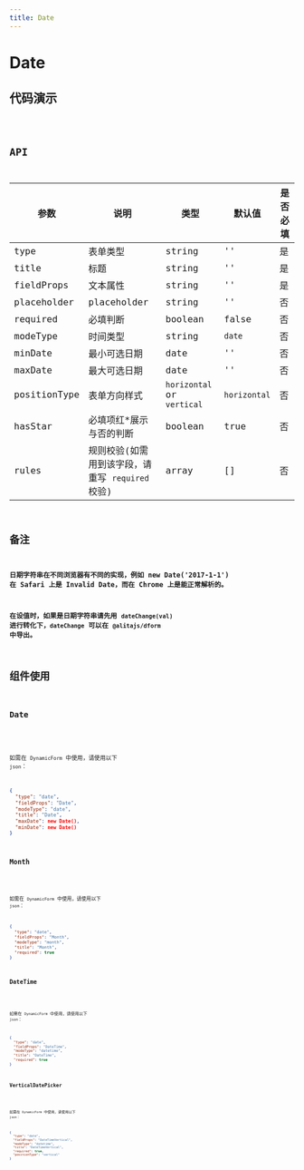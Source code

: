 ```yaml
---
title: Date
---
```


# Date

## 代码演示

<code src="./demo/index.tsx" />

## API

| 参数         | 说明                                             | 类型                       | 默认值       | 是否必填 |
| ------------ | ------------------------------------------------ | -------------------------- | ------------ | -------- |
| type         | 表单类型                                         | string                     | ''           | 是       |
| title        | 标题                                             | string                     | ''           | 是       |
| fieldProps   | 文本属性                                         | string                     | ''           | 是       |
| placeholder  | placeholder                                      | string                     | ''           | 否       |
| required     | 必填判断                                         | boolean                    | false        | 否       |
| modeType     | 时间类型                                         | string                     | `date`       | 否       |
| minDate      | 最小可选日期                                     | date                       | ''           | 否       |
| maxDate      | 最大可选日期                                     | date                       | ''           | 否       |
| positionType | 表单方向样式                                     | `horizontal` or `vertical` | `horizontal` | 否       |
| hasStar      | 必填项红\*展示与否的判断                         | boolean                    | true         | 否       |
| rules        | 规则校验(如需用到该字段，请重写 `required` 校验) | array                      | []           | 否       |

## 备注

**日期字符串在不同浏览器有不同的实现，例如 new Date('2017-1-1') 在 Safari 上是 Invalid Date，而在 Chrome 上是能正常解析的。**

**在设值时，如果是日期字符串请先用 `dateChange(val)` 进行转化下，`dateChange` 可以在 `@alitajs/dform` 中导出。**

## 组件使用

### Date

<code src="./demo/date.tsx" />

如需在 `DynamicForm` 中使用，请使用以下 `json`：

```json
{
  "type": "date",
  "fieldProps": "Date",
  "modeType": "date",
  "title": "Date",
  "maxDate": new Date(),
  "minDate": new Date()
}
```

### Month

<code src="./demo/month.tsx" />

如需在 `DynamicForm` 中使用，请使用以下 `json`：

```json
{
  "type": "date",
  "fieldProps": "Month",
  "modeType": "month",
  "title": "Month",
  "required": true
}
```

### DateTime

<code src="./demo/datetime.tsx" />

如需在 `DynamicForm` 中使用，请使用以下 `json`：

```json
{
  "type": "date",
  "fieldProps": "DateTime",
  "modeType": "datetime",
  "title": "DateTime",
  "required": true
}
```

### VerticalDatePicker

<code src="./demo/verticalDatePicker.tsx" />

如需在 `DynamicForm` 中使用，请使用以下 `json`：

```json
{
  "type": "date",
  "fieldProps": "DateTimeVertical",
  "modeType": "datetime",
  "title": "DateTimeVertical",
  "required": true,
  "positionType": "vertical"
}
```
